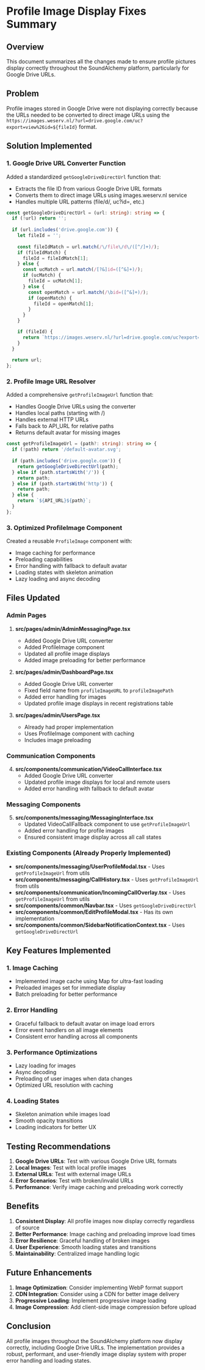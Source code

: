 # Profile Image Display Fixes Summary

## Overview
This document summarizes all the changes made to ensure profile pictures display correctly throughout the SoundAlchemy platform, particularly for Google Drive URLs.

## Problem
Profile images stored in Google Drive were not displaying correctly because the URLs needed to be converted to direct image URLs using the `https://images.weserv.nl/?url=drive.google.com/uc?export=view%26id=${fileId}` format.

## Solution Implemented

### 1. Google Drive URL Converter Function
Added a standardized `getGoogleDriveDirectUrl` function that:
- Extracts the file ID from various Google Drive URL formats
- Converts them to direct image URLs using images.weserv.nl service
- Handles multiple URL patterns (file/d/, uc?id=, etc.)

```typescript
const getGoogleDriveDirectUrl = (url: string): string => {
  if (!url) return '';
  
  if (url.includes('drive.google.com')) {
    let fileId = '';
    
    const fileIdMatch = url.match(/\/file\/d\/([^/]+)/);
    if (fileIdMatch) {
      fileId = fileIdMatch[1];
    } else {
      const ucMatch = url.match(/[?&]id=([^&]+)/);
      if (ucMatch) {
        fileId = ucMatch[1];
      } else {
        const openMatch = url.match(/\bid=([^&]+)/);
        if (openMatch) {
          fileId = openMatch[1];
        }
      }
    }

    if (fileId) {
      return `https://images.weserv.nl/?url=drive.google.com/uc?export=view%26id=${fileId}`;
    }
  }
  
  return url;
};
```

### 2. Profile Image URL Resolver
Added a comprehensive `getProfileImageUrl` function that:
- Handles Google Drive URLs using the converter
- Handles local paths (starting with /)
- Handles external HTTP URLs
- Falls back to API_URL for relative paths
- Returns default avatar for missing images

```typescript
const getProfileImageUrl = (path?: string): string => {
  if (!path) return '/default-avatar.svg';
  
  if (path.includes('drive.google.com')) {
    return getGoogleDriveDirectUrl(path);
  } else if (path.startsWith('/')) {
    return path;
  } else if (path.startsWith('http')) {
    return path;
  } else {
    return `${API_URL}${path}`;
  }
};
```

### 3. Optimized ProfileImage Component
Created a reusable `ProfileImage` component with:
- Image caching for performance
- Preloading capabilities
- Error handling with fallback to default avatar
- Loading states with skeleton animation
- Lazy loading and async decoding

## Files Updated

### Admin Pages
1. **src/pages/admin/AdminMessagingPage.tsx**
   - Added Google Drive URL converter
   - Added ProfileImage component
   - Updated all profile image displays
   - Added image preloading for better performance

2. **src/pages/admin/DashboardPage.tsx**
   - Added Google Drive URL converter
   - Fixed field name from `profileImageURL` to `profileImagePath`
   - Added error handling for images
   - Updated profile image displays in recent registrations table

3. **src/pages/admin/UsersPage.tsx**
   - Already had proper implementation
   - Uses ProfileImage component with caching
   - Includes image preloading

### Communication Components
4. **src/components/communication/VideoCallInterface.tsx**
   - Added Google Drive URL converter
   - Updated profile image displays for local and remote users
   - Added error handling with fallback to default avatar

### Messaging Components
5. **src/components/messaging/MessagingInterface.tsx**
   - Updated VideoCallFallback component to use `getProfileImageUrl`
   - Added error handling for profile images
   - Ensured consistent image display across all call states

### Existing Components (Already Properly Implemented)
- **src/components/messaging/UserProfileModal.tsx** - Uses `getProfileImageUrl` from utils
- **src/components/messaging/CallHistory.tsx** - Uses `getProfileImageUrl` from utils
- **src/components/communication/IncomingCallOverlay.tsx** - Uses `getProfileImageUrl` from utils
- **src/components/common/Navbar.tsx** - Uses `getGoogleDriveDirectUrl`
- **src/components/common/EditProfileModal.tsx** - Has its own implementation
- **src/components/common/SidebarNotificationContext.tsx** - Uses `getGoogleDriveDirectUrl`

## Key Features Implemented

### 1. Image Caching
- Implemented image cache using Map for ultra-fast loading
- Preloaded images set for immediate display
- Batch preloading for better performance

### 2. Error Handling
- Graceful fallback to default avatar on image load errors
- Error event handlers on all image elements
- Consistent error handling across all components

### 3. Performance Optimizations
- Lazy loading for images
- Async decoding
- Preloading of user images when data changes
- Optimized URL resolution with caching

### 4. Loading States
- Skeleton animation while images load
- Smooth opacity transitions
- Loading indicators for better UX

## Testing Recommendations

1. **Google Drive URLs**: Test with various Google Drive URL formats
2. **Local Images**: Test with local profile images
3. **External URLs**: Test with external image URLs
4. **Error Scenarios**: Test with broken/invalid URLs
5. **Performance**: Verify image caching and preloading work correctly

## Benefits

1. **Consistent Display**: All profile images now display correctly regardless of source
2. **Better Performance**: Image caching and preloading improve load times
3. **Error Resilience**: Graceful handling of broken images
4. **User Experience**: Smooth loading states and transitions
5. **Maintainability**: Centralized image handling logic

## Future Enhancements

1. **Image Optimization**: Consider implementing WebP format support
2. **CDN Integration**: Consider using a CDN for better image delivery
3. **Progressive Loading**: Implement progressive image loading
4. **Image Compression**: Add client-side image compression before upload

## Conclusion

All profile images throughout the SoundAlchemy platform now display correctly, including Google Drive URLs. The implementation provides a robust, performant, and user-friendly image display system with proper error handling and loading states. 